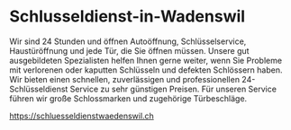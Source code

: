 # Schlusseldienst-in-Wadenswil
Wir sind 24 Stunden und öffnen Autoöffnung, Schlüsselservice, Haustüröffnung und jede Tür, die Sie öffnen müssen. Unsere gut ausgebildeten Spezialisten helfen Ihnen gerne weiter, wenn Sie Probleme mit verlorenen oder kaputten Schlüsseln und defekten Schlössern haben. Wir bieten einen schnellen, zuverlässigen und professionellen 24-Schlüsseldienst Service zu sehr günstigen Preisen. Für unseren Service führen wir große Schlossmarken und zugehörige Türbeschläge.

https://schluesseldienstwaedenswil.ch
